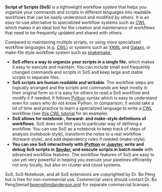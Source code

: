 **Script of Scripts (SoS)** is a lightweight workflow system that helps you organize your commands and scripts in different languages into readable workflows that can be easily understood and modified by others. It is an easy-to-use alternative to specialized workflow systems such as [CWL](http://www.commonwl.org/) which makes it an ideal tool for the creation and maintenance of workflows that need to be frequently updated and shared with others.

Compared to maintaining multiple scripts, or using more specialized workflow languages (e.g. [CWL](http://www.commonwl.org)) or systems such as [YAWL](http://www.yawlfoundation.org/) and [Galaxy](https://galaxyproject.org/), or make-file style workflow system such as [snakemake](https://bitbucket.org/johanneskoester/snakemake), 

* **SoS offers a way to organize your scripts in a single file**, which makes it easy to execute and maintain. You can include small and frequently changed commands and scripts in SoS and keep large and stable scripts in separate files.
* **SoS scripts are human readable and writable**. The workflow steps are logically arranged and the scripts and commands are kept mostly in their original form so it is easy for others to read a SoS workflow and modify it if needed. It follows [Python](http://www.python.org) syntax which is easy to understand even for users who do not know Python. In comparison, it would take a lot of time and practice to learn a specialized language to write a [CWL](http://www.commonwl.org/) workflow (see [this CWL tutorial](http://www.commonwl.org/user_guide/) for an example).
* **SoS allows for notebook-, forward- and make-style definitions of workflows**. SoS does not limit you to particular way of defining a workflow. You can use SoS as a notebook to keep track of steps of analysis (notebook-style), transform the notes to a real workflow (forward-style), and add dependency rules if needed (make-style).
* **You can use SoS interactively with [iPython](https://ipython.org/) or [Jupyter](http://jupyter.org/), write and debug SoS scripts in [Spyder](https://pythonhosted.org/spyder/), and execute scripts in batch mode** with advanced workflow features. The workflow features of SoS are easy to use yet very powerful in helping you execute your pipelines efficiently not only locally, but also on cluster and cloud systems.

SoS, SoS Notebook, and all SoS extensions are copyrighted by Dr. Bo Peng
but is free for non-commercial use. Commercial users should contact
Dr. Bo Peng](email:bpeng@mdanderson.org) for separate commercial licenses. 

